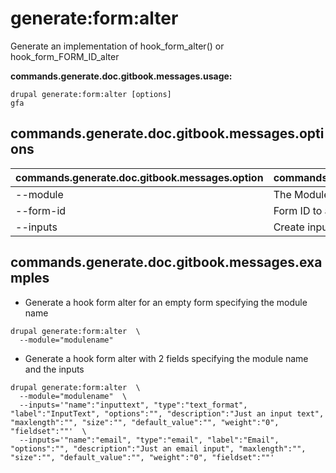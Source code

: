 # generate:form:alter
Generate an implementation of hook_form_alter() or hook_form_FORM_ID_alter

**commands.generate.doc.gitbook.messages.usage:**
```
drupal generate:form:alter [options]
gfa
```

## commands.generate.doc.gitbook.messages.options
commands.generate.doc.gitbook.messages.option | commands.generate.doc.gitbook.messages.details
-------|-------------
--module | The Module name.
--form-id | Form ID to alter
--inputs | Create inputs in a form.

## commands.generate.doc.gitbook.messages.examples
* Generate a hook form alter for an empty form specifying the module name
```
drupal generate:form:alter  \
  --module="modulename"
```
* Generate a hook form alter with 2 fields specifying the module name and the inputs
```
drupal generate:form:alter  \
  --module="modulename"  \
  --inputs='"name":"inputtext", "type":"text_format", "label":"InputText", "options":"", "description":"Just an input text", "maxlength":"", "size":"", "default_value":"", "weight":"0", "fieldset":""'  \
  --inputs='"name":"email", "type":"email", "label":"Email", "options":"", "description":"Just an email input", "maxlength":"", "size":"", "default_value":"", "weight":"0", "fieldset":""'
```
